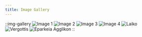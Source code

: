 ```yaml
---
title: Image Gallery
---
```


::img-gallery
![Image 1](https://imgur.com/Y70C5Sz.png)
![Image 2](https://imgur.com/yYJ92Pu.png)
![Image 3](https://imgur.com/Al2bBXo.png)
![Image 4](https://i.imgur.com/15IDQei.jpeg)
![Laiko](https://i.imgur.com/0DB0BBp.jpeg)
![Vergottis](https://i.imgur.com/22ZnxDc.jpeg)
![Eparkeia Agglikon](https://i.imgur.com/gYh8yeK.jpeg)
::
